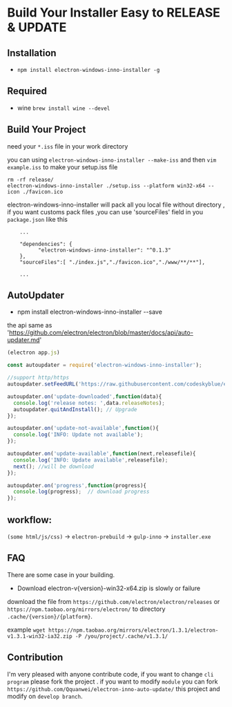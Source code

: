 # Build Your Installer Easy to RELEASE & UPDATE

## Installation

* `npm install electron-windows-inno-installer -g`


## Required

* wine `brew install wine --devel`

## Build Your Project

need your `*.iss` file in your work directory

you can using `electron-windows-inno-installer --make-iss` and then `vim example.iss` to make your setup.iss file

```
rm -rf release/
electron-windows-inno-installer ./setup.iss --platform win32-x64 --icon ./favicon.ico
```

electron-windows-inno-installer will pack all you local file without directory , if you want customs pack files ,you can use 'sourceFiles' field in you `package.json`
like this 
```
    ...

    "dependencies": {
          "electron-windows-inno-installer": "^0.1.3"
    },
    "sourceFiles":[ "./index.js","./favicon.ico","./www/**/**"],

    ...
```


## AutoUpdater


* npm install electron-windows-inno-installer --save

the api same as 'https://github.com/electron/electron/blob/master/docs/api/auto-updater.md'

```javascript
(electron app.js)

const autoupdater = require('electron-windows-inno-installer');

//support http/https 
autoupdater.setFeedURL('https://raw.githubusercontent.com/codeskyblue/electron-quick-start/master/example-feed.json'); 

autoupdater.on('update-downloaded',function(data){
  console.log('release notes: ',data.releaseNotes);
  autoupdater.quitAndInstall(); // Upgrade
});

autoupdater.on('update-not-available',function(){
  console.log('INFO: Update not available');
});

autoupdater.on('update-available',function(next,releasefile){
  console.log('INFO: Update available',releasefile);
  next(); //will be download
});

autoupdater.on('progress',function(progress){
  console.log(progress);  // download progress
});


```


## workflow:

`(some html/js/css)` -> `electron-prebuild`  -> `gulp-inno` -> `installer.exe`


## FAQ

  There are some case in your building.

* Download electron-v{version}-win32-x64.zip is slowly or failure

download the file from `https://github.com/electron/electron/releases` or `https://npm.taobao.org/mirrors/electron/` to directory `.cache/{version}/{platform}`.

example `wget https://npm.taobao.org/mirrors/electron/1.3.1/electron-v1.3.1-win32-ia32.zip -P /you/project/.cache/v1.3.1/`

## Contribution

I'm very pleased with anyone contribute code, if you want to change `cli program` please fork the project . if you want to modify `module` you can fork `https://github.com/Qquanwei/electron-inno-auto-update/` this project and modify on `develop branch`.
